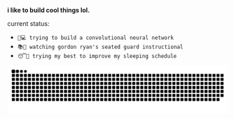 **i like to build cool things lol.**


current status:
- `🧠💻 trying to build a convolutional neural network`
- `📚🥋 watching gordon ryan's seated guard instructional`
- `😴🛌 trying my best to improve my sleeping schedule`

<div align="center">
    
  ![snake gif](https://github.com/ahmadbakesbread/ahmadbakesbread/blob/output/github-snake-dark.svg)
</div>

<!--
**ahmadbakesbread/ahmadbakesbread** is a ✨ _special_ ✨ repository because its `README.md` (this file) appears on your GitHub profile.

Here are some ideas to get you started:

- 🔭 I’m currently working on ...
- 🌱 I’m currently learning ...
- 👯 I’m looking to collaborate on ...
- 🤔 I’m looking for help with ...
- 💬 Ask me about ...
- 📫 How to reach me: ...
- 😄 Pronouns: ...
- ⚡ Fun fact: ...
-->
